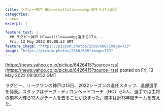 ```yaml
---
title: ラグビー神戸 HC===realtitle===amp;選手ら17人退団
categories:
- news
excerpt: |
  
feature_text: |
  ## ラグビー神戸 HC===title===amp;選手ら17人...
  Fri, 13 May 2022 09:00:52 GMT
feature_image: "https://picsum.photos/2560/600?image=733"
image: "https://picsum.photos/2560/600?image=733"
---
```


[https://news.yahoo.co.jp/pickup/6426415?source=rss](https://news.yahoo.co.jp/pickup/6426415?source=rss)
posted on Fri, 13 May 2022 09:00:52 GMT

<!--more-->

ラグビー、リーグワンの神戸は13日、2022シーズンの退任スタッフ、退部選手を発表。スタッフはデーブ・ディロンヘッドコーチ（HC）ら5人、選手では主将の橋本大輝ら12人がチームを去ることが決まった。橋本は計13年間チームを支えた。
